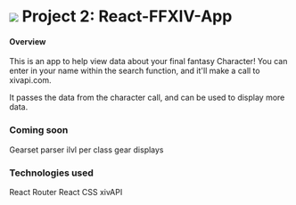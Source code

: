 # ![](https://ga-dash.s3.amazonaws.com/production/assets/logo-9f88ae6c9c3871690e33280fcf557f33.png) Project 2: React-FFXIV-App
#### Overview

This is an app to help view data about your final fantasy Character! You can enter in your name within the search function, and it'll make a call to xivapi.com.

It passes the data from the character call, and can be used to display more data.

### Coming soon
Gearset parser
ilvl per class
gear displays

### Technologies used
React Router
React
CSS
xivAPI
